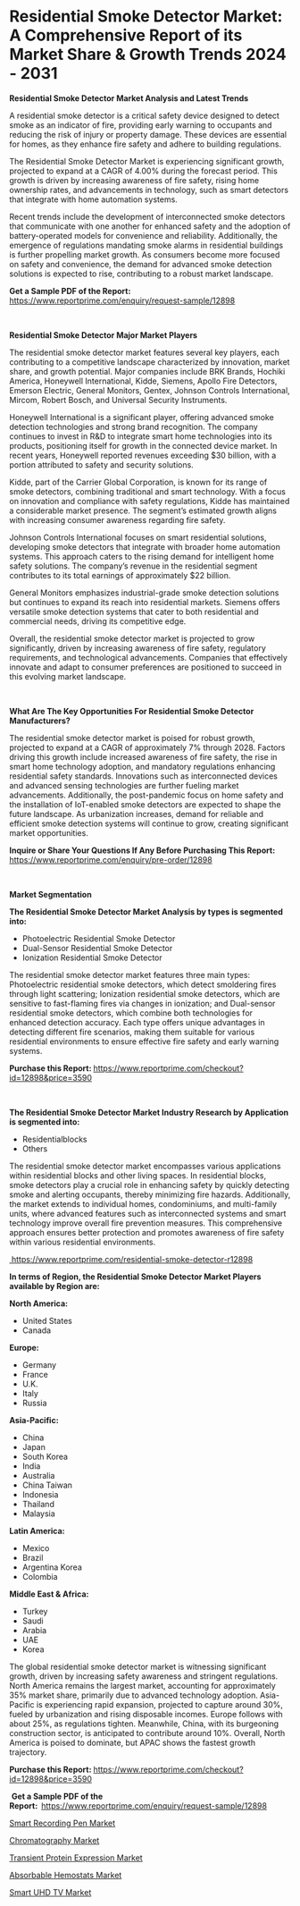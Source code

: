 <p><h1>Residential Smoke Detector Market: A Comprehensive Report of its Market Share & Growth Trends 2024 - 2031</h1></p><p><strong>Residential Smoke Detector Market Analysis and Latest Trends</strong></p>
<p><p>A residential smoke detector is a critical safety device designed to detect smoke as an indicator of fire, providing early warning to occupants and reducing the risk of injury or property damage. These devices are essential for homes, as they enhance fire safety and adhere to building regulations. </p><p>The Residential Smoke Detector Market is experiencing significant growth, projected to expand at a CAGR of 4.00% during the forecast period. This growth is driven by increasing awareness of fire safety, rising home ownership rates, and advancements in technology, such as smart detectors that integrate with home automation systems. </p><p>Recent trends include the development of interconnected smoke detectors that communicate with one another for enhanced safety and the adoption of battery-operated models for convenience and reliability. Additionally, the emergence of regulations mandating smoke alarms in residential buildings is further propelling market growth. As consumers become more focused on safety and convenience, the demand for advanced smoke detection solutions is expected to rise, contributing to a robust market landscape.</p></p>
<p><strong>Get a Sample PDF of the Report:&nbsp;</strong> <a href="https://www.reportprime.com/enquiry/request-sample/12898">https://www.reportprime.com/enquiry/request-sample/12898</a></p>
<p>&nbsp;</p>
<p><strong>Residential Smoke Detector Major Market Players</strong></p>
<p><p>The residential smoke detector market features several key players, each contributing to a competitive landscape characterized by innovation, market share, and growth potential. Major companies include BRK Brands, Hochiki America, Honeywell International, Kidde, Siemens, Apollo Fire Detectors, Emerson Electric, General Monitors, Gentex, Johnson Controls International, Mircom, Robert Bosch, and Universal Security Instruments.</p><p>Honeywell International is a significant player, offering advanced smoke detection technologies and strong brand recognition. The company continues to invest in R&D to integrate smart home technologies into its products, positioning itself for growth in the connected device market. In recent years, Honeywell reported revenues exceeding $30 billion, with a portion attributed to safety and security solutions.</p><p>Kidde, part of the Carrier Global Corporation, is known for its range of smoke detectors, combining traditional and smart technology. With a focus on innovation and compliance with safety regulations, Kidde has maintained a considerable market presence. The segment’s estimated growth aligns with increasing consumer awareness regarding fire safety.</p><p>Johnson Controls International focuses on smart residential solutions, developing smoke detectors that integrate with broader home automation systems. This approach caters to the rising demand for intelligent home safety solutions. The company’s revenue in the residential segment contributes to its total earnings of approximately $22 billion.</p><p>General Monitors emphasizes industrial-grade smoke detection solutions but continues to expand its reach into residential markets. Siemens offers versatile smoke detection systems that cater to both residential and commercial needs, driving its competitive edge.</p><p>Overall, the residential smoke detector market is projected to grow significantly, driven by increasing awareness of fire safety, regulatory requirements, and technological advancements. Companies that effectively innovate and adapt to consumer preferences are positioned to succeed in this evolving market landscape.</p></p>
<p>&nbsp;</p>
<p><strong>What Are The Key Opportunities For Residential Smoke Detector Manufacturers?</strong></p>
<p><p>The residential smoke detector market is poised for robust growth, projected to expand at a CAGR of approximately 7% through 2028. Factors driving this growth include increased awareness of fire safety, the rise in smart home technology adoption, and mandatory regulations enhancing residential safety standards. Innovations such as interconnected devices and advanced sensing technologies are further fueling market advancements. Additionally, the post-pandemic focus on home safety and the installation of IoT-enabled smoke detectors are expected to shape the future landscape. As urbanization increases, demand for reliable and efficient smoke detection systems will continue to grow, creating significant market opportunities.</p></p>
<p><strong>Inquire or Share Your Questions If Any Before Purchasing This Report:</strong> <a href="https://www.reportprime.com/enquiry/pre-order/12898">https://www.reportprime.com/enquiry/pre-order/12898</a></p>
<p>&nbsp;</p>
<p><strong>Market Segmentation</strong></p>
<p><strong>The Residential Smoke Detector Market Analysis by types is segmented into:</strong></p>
<p><ul><li>Photoelectric Residential Smoke Detector</li><li>Dual-Sensor Residential Smoke Detector</li><li>Ionization Residential Smoke Detector</li></ul></p>
<p><p>The residential smoke detector market features three main types: Photoelectric residential smoke detectors, which detect smoldering fires through light scattering; Ionization residential smoke detectors, which are sensitive to fast-flaming fires via changes in ionization; and Dual-sensor residential smoke detectors, which combine both technologies for enhanced detection accuracy. Each type offers unique advantages in detecting different fire scenarios, making them suitable for various residential environments to ensure effective fire safety and early warning systems.</p></p>
<p><strong>Purchase this Report:&nbsp;</strong><a href="https://www.reportprime.com/checkout?id=12898&price=3590">https://www.reportprime.com/checkout?id=12898&price=3590</a></p>
<p>&nbsp;</p>
<p><strong>The Residential Smoke Detector Market Industry Research by Application is segmented into:</strong></p>
<p><ul><li>Residentialblocks</li><li>Others</li></ul></p>
<p><p>The residential smoke detector market encompasses various applications within residential blocks and other living spaces. In residential blocks, smoke detectors play a crucial role in enhancing safety by quickly detecting smoke and alerting occupants, thereby minimizing fire hazards. Additionally, the market extends to individual homes, condominiums, and multi-family units, where advanced features such as interconnected systems and smart technology improve overall fire prevention measures. This comprehensive approach ensures better protection and promotes awareness of fire safety within various residential environments.</p></p>
<p><a href="https://www.reportprime.com/residential-smoke-detector-r12898">&nbsp;https://www.reportprime.com/residential-smoke-detector-r12898</a></p>
<p><strong>In terms of Region, the Residential Smoke Detector Market Players available by Region are:</strong></p>
<p>
    <p> <strong> North America: </strong>
        <ul>
            <li>United States</li>
            <li>Canada</li>
        </ul>
        </p> 
    <p> <strong> Europe: </strong>
        <ul>
            <li>Germany</li>
            <li>France</li>
            <li>U.K.</li>
            <li>Italy</li>
            <li>Russia</li>
        </ul>
        </p> 
    <p> <strong> Asia-Pacific: </strong>
        <ul>
            <li>China</li>
            <li>Japan</li>
            <li>South Korea</li>
            <li>India</li>
            <li>Australia</li>
            <li>China Taiwan</li>
            <li>Indonesia</li>
            <li>Thailand</li>
            <li>Malaysia</li>
        </ul>
        </p> 
    <p> <strong> Latin America: </strong>
        <ul>
            <li>Mexico</li>
            <li>Brazil</li>
            <li>Argentina Korea</li>
            <li>Colombia</li>
        </ul>
        </p> 
    <p> <strong> Middle East & Africa: </strong>
        <ul>
            <li>Turkey</li>
            <li>Saudi</li>
            <li>Arabia</li>
            <li>UAE</li>
            <li>Korea</li>
        </ul>
    </p>
    </p>
<p><p>The global residential smoke detector market is witnessing significant growth, driven by increasing safety awareness and stringent regulations. North America remains the largest market, accounting for approximately 35% market share, primarily due to advanced technology adoption. Asia-Pacific is experiencing rapid expansion, projected to capture around 30%, fueled by urbanization and rising disposable incomes. Europe follows with about 25%, as regulations tighten. Meanwhile, China, with its burgeoning construction sector, is anticipated to contribute around 10%. Overall, North America is poised to dominate, but APAC shows the fastest growth trajectory.</p></p>
<p><strong>Purchase this Report: </strong><a href="https://www.reportprime.com/checkout?id=12898&price=3590">https://www.reportprime.com/checkout?id=12898&price=3590</a></p>
<p>&nbsp;<strong>Get a Sample PDF of the Report:&nbsp;&nbsp;</strong><a href="https://www.reportprime.com/enquiry/request-sample/12898">https://www.reportprime.com/enquiry/request-sample/12898</a></p>
<p><strong></strong></p>
<p><p><a href="https://www.linkedin.com/pulse/how-smart-recording-pen-market-changing-from-2024-2031-mileele-l2c3c?trackingId=IwOpIVYeS7eJ8NdlmKAujg%3D%3D">Smart Recording Pen Market</a></p><p><a href="https://github.com/SamiaChowdhury801/Market-Research-Report-List-1/blob/main/chromatography-market.md">Chromatography Market</a></p><p><a href="https://medium.com/@basmakahin145/global-transient-protein-expression-market-opportunities-and-market-challenges-2024-2031-5c9f7fff1bed">Transient Protein Expression Market</a></p><p><a href="https://issuu.com/reportprime-2/docs/absorbable-hemostats-market-size-20_00f64de171122a">Absorbable Hemostats Market</a></p><p><a href="https://www.linkedin.com/pulse/smart-uhd-tv-market-trends-detailed-study-its-segmentation-fm11c?trackingId=MtM2Z501SlWMylhahSC2UA%3D%3D">Smart UHD TV Market</a></p></p>